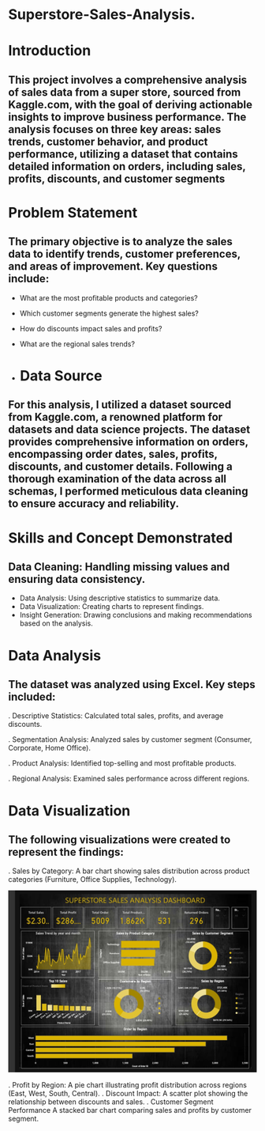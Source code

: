 # Superstore-Sales-Analysis.

# Introduction

## This project involves a comprehensive analysis of sales data from a super store, sourced from Kaggle.com, with the goal of deriving actionable insights to improve business performance. The analysis focuses on three key areas: sales trends, customer behavior, and product performance, utilizing a dataset that contains detailed information on orders, including sales, profits, discounts, and customer segments


# Problem Statement

## The primary objective is to analyze the sales data to identify trends, customer preferences, and areas of improvement. Key questions include:
- What are the most profitable products and categories?
- Which customer segments generate the highest sales?
- How do discounts impact sales and profits?
- What are the regional sales trends?

- # Data Source 
## For this analysis, I utilized a dataset sourced from Kaggle.com, a renowned platform for datasets and data science projects. The dataset provides comprehensive information on orders, encompassing order dates, sales, profits, discounts, and customer details. Following a thorough examination of the data across all schemas, I performed meticulous data cleaning to ensure accuracy and reliability.


# Skills and Concept Demonstrated

## Data Cleaning: Handling missing values and ensuring data consistency.
- Data Analysis: Using descriptive statistics to summarize data.
- Data Visualization: Creating charts to represent findings.
- Insight Generation: Drawing conclusions and making recommendations based on the analysis.


# Data Analysis 


## The dataset was analyzed using  Excel. Key steps included:
. Descriptive Statistics: Calculated total sales, profits, and average discounts.

. Segmentation Analysis: Analyzed sales by customer segment (Consumer, Corporate, Home Office).

. Product Analysis: Identified top-selling and most profitable products.

. Regional Analysis: Examined sales performance across different regions.



# Data Visualization

## The following visualizations were created to represent the findings:
. Sales by Category: A bar chart showing sales distribution across product categories (Furniture, Office Supplies, Technology).

![](https://github.com/rfelix4/Superstore-Sales-Analysis./blob/main/DB.jpg)





    
. Profit by Region: A pie chart illustrating profit distribution across regions (East, West, South, Central).
. Discount Impact: A scatter plot showing the relationship between discounts and sales.
. Customer Segment Performance A stacked bar chart comparing sales and profits by customer segment.




